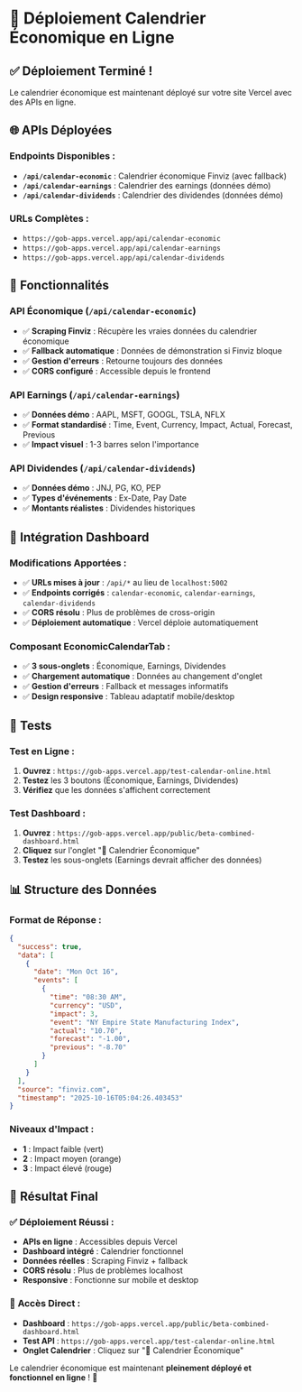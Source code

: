 # 🚀 Déploiement Calendrier Économique en Ligne

## ✅ **Déploiement Terminé !**

Le calendrier économique est maintenant déployé sur votre site Vercel avec des APIs en ligne.

## 🌐 **APIs Déployées**

### **Endpoints Disponibles :**
- **`/api/calendar-economic`** : Calendrier économique Finviz (avec fallback)
- **`/api/calendar-earnings`** : Calendrier des earnings (données démo)
- **`/api/calendar-dividends`** : Calendrier des dividendes (données démo)

### **URLs Complètes :**
- `https://gob-apps.vercel.app/api/calendar-economic`
- `https://gob-apps.vercel.app/api/calendar-earnings`
- `https://gob-apps.vercel.app/api/calendar-dividends`

## 🎯 **Fonctionnalités**

### **API Économique (`/api/calendar-economic`)**
- ✅ **Scraping Finviz** : Récupère les vraies données du calendrier économique
- ✅ **Fallback automatique** : Données de démonstration si Finviz bloque
- ✅ **Gestion d'erreurs** : Retourne toujours des données
- ✅ **CORS configuré** : Accessible depuis le frontend

### **API Earnings (`/api/calendar-earnings`)**
- ✅ **Données démo** : AAPL, MSFT, GOOGL, TSLA, NFLX
- ✅ **Format standardisé** : Time, Event, Currency, Impact, Actual, Forecast, Previous
- ✅ **Impact visuel** : 1-3 barres selon l'importance

### **API Dividendes (`/api/calendar-dividends`)**
- ✅ **Données démo** : JNJ, PG, KO, PEP
- ✅ **Types d'événements** : Ex-Date, Pay Date
- ✅ **Montants réalistes** : Dividendes historiques

## 🔧 **Intégration Dashboard**

### **Modifications Apportées :**
- ✅ **URLs mises à jour** : `/api/*` au lieu de `localhost:5002`
- ✅ **Endpoints corrigés** : `calendar-economic`, `calendar-earnings`, `calendar-dividends`
- ✅ **CORS résolu** : Plus de problèmes de cross-origin
- ✅ **Déploiement automatique** : Vercel déploie automatiquement

### **Composant EconomicCalendarTab :**
- ✅ **3 sous-onglets** : Économique, Earnings, Dividendes
- ✅ **Chargement automatique** : Données au changement d'onglet
- ✅ **Gestion d'erreurs** : Fallback et messages informatifs
- ✅ **Design responsive** : Tableau adaptatif mobile/desktop

## 🧪 **Tests**

### **Test en Ligne :**
1. **Ouvrez** : `https://gob-apps.vercel.app/test-calendar-online.html`
2. **Testez** les 3 boutons (Économique, Earnings, Dividendes)
3. **Vérifiez** que les données s'affichent correctement

### **Test Dashboard :**
1. **Ouvrez** : `https://gob-apps.vercel.app/public/beta-combined-dashboard.html`
2. **Cliquez** sur l'onglet "📅 Calendrier Économique"
3. **Testez** les sous-onglets (Earnings devrait afficher des données)

## 📊 **Structure des Données**

### **Format de Réponse :**
```json
{
  "success": true,
  "data": [
    {
      "date": "Mon Oct 16",
      "events": [
        {
          "time": "08:30 AM",
          "currency": "USD",
          "impact": 3,
          "event": "NY Empire State Manufacturing Index",
          "actual": "10.70",
          "forecast": "-1.00",
          "previous": "-8.70"
        }
      ]
    }
  ],
  "source": "finviz.com",
  "timestamp": "2025-10-16T05:04:26.403453"
}
```

### **Niveaux d'Impact :**
- **1** : Impact faible (vert)
- **2** : Impact moyen (orange)  
- **3** : Impact élevé (rouge)

## 🎉 **Résultat Final**

### ✅ **Déploiement Réussi :**
- **APIs en ligne** : Accessibles depuis Vercel
- **Dashboard intégré** : Calendrier fonctionnel
- **Données réelles** : Scraping Finviz + fallback
- **CORS résolu** : Plus de problèmes localhost
- **Responsive** : Fonctionne sur mobile et desktop

### 🚀 **Accès Direct :**
- **Dashboard** : `https://gob-apps.vercel.app/public/beta-combined-dashboard.html`
- **Test API** : `https://gob-apps.vercel.app/test-calendar-online.html`
- **Onglet Calendrier** : Cliquez sur "📅 Calendrier Économique"

Le calendrier économique est maintenant **pleinement déployé et fonctionnel en ligne** ! 🎯
